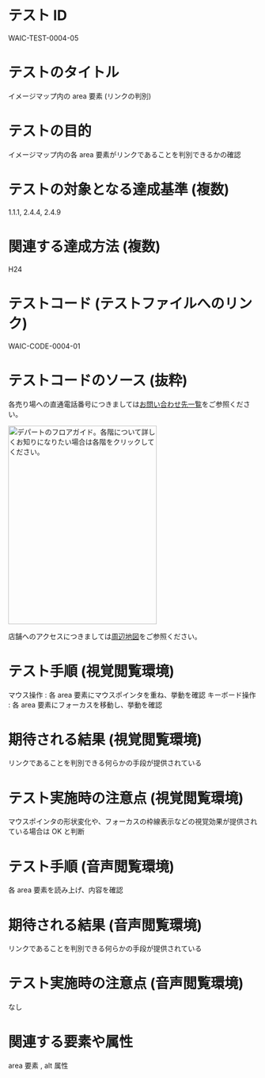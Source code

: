 

# テスト ID
WAIC-TEST-0004-05

# テストのタイトル
イメージマップ内の area 要素 (リンクの判別)

# テストの目的
イメージマップ内の各 area 要素がリンクであることを判別できるかの確認

# テストの対象となる達成基準 (複数)
1.1.1, 2.4.4, 2.4.9

# 関連する達成方法 (複数)
H24

# テストコード (テストファイルへのリンク)
WAIC-CODE-0004-01

# テストコードのソース (抜粋)
<div>
<p>各売り場への直通電話番号につきましては<a href="#">お問い合わせ先一覧</a>をご参照ください。</p>
<img src="img/WAIC-CODE-0004-01.gif" alt="デパートのフロアガイド。各階について詳しくお知りになりたい場合は各階をクリックしてください。" width="300" height="400" usemap="#Map">
<map name="Map" id="Map">
<area shape="poly" coords="0,  0,265,  0,300, 30,300,108,265,102,0,102" href="WAIC-CODE-0004-01-ref4.html" alt="4F雑貨 書籍">
<area shape="poly" coords="0,102,265,102,300,108,300,207,265,202,0,202" href="WAIC-CODE-0004-01-ref3.html" alt="3F衣料品">
<area shape="poly" coords="0,202,265,202,300,207,300,304,265,301,0,301" href="WAIC-CODE-0004-01-ref2.html" alt="2Fお菓子 その他食品">
<area shape="poly" coords="0,301,265,301,300,304,300,400,265,400,0,400" href="WAIC-CODE-0004-01-ref1.html" alt="1F生鮮食品">
</map>

<p>店舗へのアクセスにつきましては<a href="#">周辺地図</a>をご参照ください。</p>

</div>

# テスト手順 (視覚閲覧環境)
マウス操作 : 各 area 要素にマウスポインタを重ね、挙動を確認
キーボード操作 : 各 area 要素にフォーカスを移動し、挙動を確認

# 期待される結果 (視覚閲覧環境)
リンクであることを判別できる何らかの手段が提供されている

# テスト実施時の注意点 (視覚閲覧環境)
マウスポインタの形状変化や、フォーカスの枠線表示などの視覚効果が提供されている場合は OK と判断

# テスト手順 (音声閲覧環境)
各 area 要素を読み上げ、内容を確認

# 期待される結果 (音声閲覧環境)
リンクであることを判別できる何らかの手段が提供されている

# テスト実施時の注意点 (音声閲覧環境)
なし

# 関連する要素や属性
area 要素 , alt 属性


